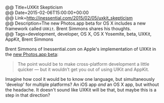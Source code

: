 @@ Title=UXKit Skepticism  
@@ Date=2015-02-06T15:00:00+00:00  
@@ Link=http://inessential.com/2015/02/05/uxkit_skepticism  
@@ Description=The new Photos.app beta for OS X includes a new framework called `UXKit`. Brent Simmons shares his thoughts.  
@@ Tags=development, developer, OS X, OS X Yosemite, beta, UXKit, AppKit, Brent Simmons  

Brent Simmons of Inessential.com on Apple's implementation of UXKit in the [new Photos.app beta][theverge]:
>The point would be to make cross-platform development a little quicker — but it wouldn’t get you out of using UIKit and AppKit.

Imagine how cool it would be to know one language, but simultaneously 'develop' for multiple platforms? An iOS app *and* an OS X app, but without the headache. It doesn't sound like UXKit will be that, but maybe this is a step in that direction?

[theverge]: http://www.theverge.com/2015/2/5/7979925/apple-photos-app-new-iphoto-hands-on-video